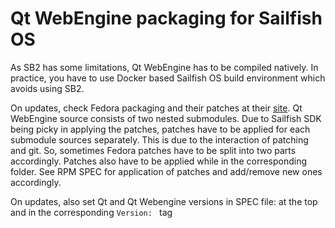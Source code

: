 # Qt WebEngine packaging for Sailfish OS

As SB2 has some limitations, Qt WebEngine has to be compiled natively. In practice, 
you have to use Docker based Sailfish OS build environment which avoids using SB2.

On updates, check Fedora packaging and their patches at their
[site](https://src.fedoraproject.org/rpms/qt5-qtwebengine/tree/rawhide).
Qt WebEngine source consists of two nested submodules.  Due to
Sailfish SDK being picky in applying the patches, patches have to be
applied for each submodule sources separately. This is due to the
interaction of patching and git. So, sometimes Fedora patches have to
be split into two parts accordingly. Patches also have to be applied
while in the corresponding folder. See RPM SPEC for application of
patches and add/remove new ones accordingly.

On updates, also set Qt and Qt Webengine versions in SPEC file: at the top
and in the corresponding `Version: ` tag
